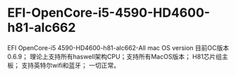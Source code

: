 # EFI-OpenCore-i5-4590-HD4600-h81-alc662
EFI OpenCore-i5 4590-HD4600-h81-alc662-All mac OS version
目前OC版本0.6.9；
理论上支持所有haswell架构CPU；支持所有MacOS版本；
H81芯片组主板；
支持英特尔wifi和蓝牙；
一切正常。
